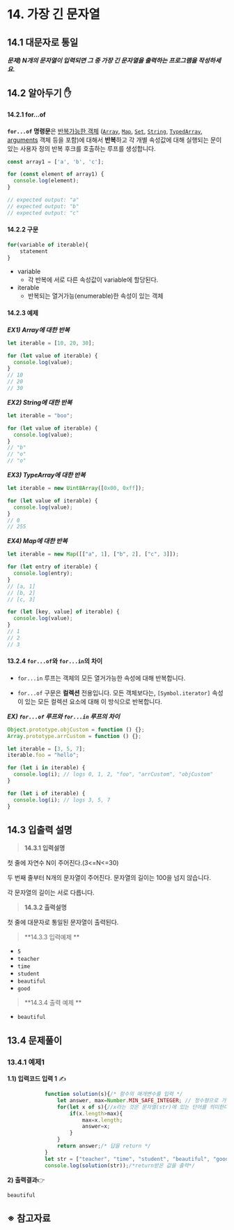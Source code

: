 # 14. 가장 긴 문자열

## 14.1 대문자로 통일

***문제) N개의 문자열이 입력되면 그 중 가장 긴 문자열을 출력하는 프로그램을 작성하세요.***





## 14.2 알아두기 ✋ 

#### 14.2.1 for...of

**`for...of` 명령문**은 [반복가능한 객체](https://developer.mozilla.org/ko/docs/Web/JavaScript/Reference/Iteration_protocols#iterable) ([`Array`](https://developer.mozilla.org/ko/docs/Web/JavaScript/Reference/Global_Objects/Array), [`Map`](https://developer.mozilla.org/ko/docs/orphaned/Web/JavaScript/Reference/Global_Objects/Map), [`Set`](https://developer.mozilla.org/ko/docs/Web/JavaScript/Reference/Global_Objects/Set), [`String`](https://developer.mozilla.org/ko/docs/Web/JavaScript/Reference/Global_Objects/String), [`TypedArray`](https://developer.mozilla.org/ko/docs/Web/JavaScript/Reference/Global_Objects/TypedArray), [arguments](https://developer.mozilla.org/ko/docs/Web/JavaScript/Reference/Functions/arguments) 객체 등을 포함)에 대해서 **반복**하고 각 개별 속성값에 대해 실행되는 문이 있는 사용자 정의 반복 후크를 호출하는 루프를 생성합니다.

```javascript
const array1 = ['a', 'b', 'c'];

for (const element of array1) {
  console.log(element);
}

// expected output: "a"
// expected output: "b"
// expected output: "c"

```



#### 14.2.2 구문

```javascript
for(variable of iterable){
    statement
}
```

- variable
  - 각 반복에 서로 다른 속성값이 variable에 할당된다.
- iterable
  - 반복되는 열거가능(enumerable)한 속성이 있는 객체



#### 14.2.3 예제

***EX1) Array에 대한 반복***

```javascript
let iterable = [10, 20, 30];

for (let value of iterable) {
  console.log(value);
}
// 10
// 20
// 30
```



***EX2) String에 대한 반복***

```javascript
let iterable = "boo";

for (let value of iterable) {
  console.log(value);
}
// "b"
// "o"
// "o"
```



***EX3) TypeArray에 대한 반복***

```javascript
let iterable = new Uint8Array([0x00, 0xff]);

for (let value of iterable) {
  console.log(value);
}
// 0
// 255
```



***EX4) Map에 대한 반복***

```javascript
let iterable = new Map([["a", 1], ["b", 2], ["c", 3]]);

for (let entry of iterable) {
  console.log(entry);
}
// [a, 1]
// [b, 2]
// [c, 3]

for (let [key, value] of iterable) {
  console.log(value);
}
// 1
// 2
// 3
```





#### 13.2.4 `for...of`와 `for...in`의 차이

- `for...in` 루프는 객체의 모든 열거가능한 속성에 대해 반복합니다.

- `for...of` 구문은 **컬렉션** 전용입니다. 모든 객체보다는, `[Symbol.iterator]` 속성이 있는 모든 컬렉션 요소에 대해 이 방식으로 반복합니다.

***EX) `for...of` 루프와 `for...in` 루프의 차이***

```javascript
Object.prototype.objCustom = function () {};
Array.prototype.arrCustom = function () {};

let iterable = [3, 5, 7];
iterable.foo = "hello";

for (let i in iterable) {
  console.log(i); // logs 0, 1, 2, "foo", "arrCustom", "objCustom"
}

for (let i of iterable) {
  console.log(i); // logs 3, 5, 7
}
```



## 14.3 입출력 설명



> **14.3.1 입력설명**

첫 줄에 자연수 N이 주어진다.(3<=N<=30)

두 번째 줄부터 N개의 문자열이 주어진다. 문자열의 길이는 100을 넘지 않습니다.

 각 문자열의 길이는 서로 다릅니다.



> **14.3.2 출력설명**

첫 줄에 대문자로 통일된 문자열이 출력된다.



> **14.3.3 입력예제 **

- `5 `
- `teacher `
- `time `
- `student `
- `beautiful`
- `good`



> **14.3.4 출력 예제 ** 

- `beautiful`

  



## 13.4 문제풀이

### 13.4.1 예제1

**1.1) 입력코드 입력 1** ✍

```javascript
            function solution(s){/* 함수의 매개변수를 입력 */
                let answer, max=Number.MIN_SAFE_INTEGER; // 정수형으로 가장 작은 숫자.
                for(let x of s){//x라는 것은 문자열(str)에 있는 단어를 의미한다. ex) teacher, time, student ...
                    if(x.length>max){
                        max=x.length;
                        answer=x;
                    }
                }
                return answer;/* 답을 return */
            }
            let str = ["teacher", "time", "student", "beautiful", "good"];
            console.log(solution(str));/*return받은 값을 출력*/
```



**2) 출력결과**👉

`beautiful`



## ※ 참고자료

